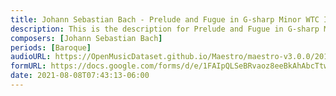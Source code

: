 ```yaml
---
title: Johann Sebastian Bach - Prelude and Fugue in G-sharp Minor WTC I BWV 863 (2)
description: This is the description for Prelude and Fugue in G-sharp Minor WTC I BWV 863 by Johann Sebastian Bach
composers: [Johann Sebastian Bach]
periods: [Baroque]
audioURL: https://OpenMusicDataset.github.io/Maestro/maestro-v3.0.0/2013/ORIG-MIDI_01_7_6_13_Group__MID--AUDIO_03_R1_2013_wav--1.midi
formURL: https://docs.google.com/forms/d/e/1FAIpQLSeBRvaoz8eeBkAhAbcTtwJqX4wnzdZ0sIojrt8Du_RDBIwHsg/viewform
date: 2021-08-08T07:43:13-06:00
---
```

